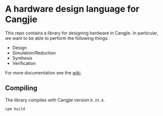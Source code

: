 # A hardware design language for Cangjie

This repo contains a library for designing hardware in Cangjie. In particular, we want to be able to perform the following things:

- Design
- Simulation/Reduction
- Synthesis
- Verification

For more documentation see the [wiki](https://gitee.com/HW-PLLab/circuit-cj/wikis).

## Compiling

The library compiles with Cangjie version `0.33.4`.

```
cpm build
```
